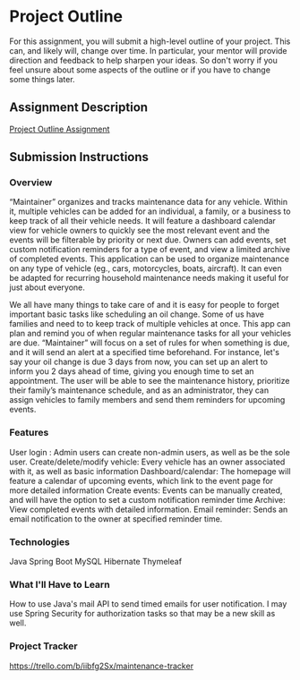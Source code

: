 # Project Outline
For this assignment, you will submit a high-level outline of your project. This can, and likely will, change over time. In particular, your mentor will provide direction and feedback to help sharpen your ideas. So don't worry if you feel unsure about some aspects of the outline or if you have to change some things later.

## Assignment Description
[Project Outline Assignment](https://education.launchcode.org/liftoff/modules/assignments/project-outline)

## Submission Instructions

### Overview

“Maintainer” organizes and tracks maintenance data for any vehicle. Within it, multiple vehicles can be added for an individual, a family, or a business to keep track of all their vehicle needs.  It will feature a dashboard calendar view for vehicle owners to quickly see the most relevant event and the events will be filterable by priority or next due.  Owners can add events, set custom notification reminders for a type of event, and view a limited archive of completed events.  This application can be used to organize maintenance on any type of vehicle (eg., cars, motorcycles, boats, aircraft). It can even be adapted for recurring household maintenance needs making it useful for just about everyone. 

We all have many things to take care of and it is easy for people to forget important basic tasks like scheduling an oil change. Some of us have families and need to to keep track of multiple vehicles at once. This app can plan and remind you of when regular maintenance tasks for all your vehicles are due.  “Maintainer” will focus on a set of rules for when something is due, and it will send an alert at a specified time beforehand. For instance, let's say your oil change is due 3 days from now, you can set up an alert to inform you 2 days ahead of time, giving you enough time to set an appointment. The user will be able to see the maintenance history, prioritize their family’s maintenance schedule, and as an administrator, they can assign vehicles to family members and send them reminders for upcoming events.

### Features

User login : Admin users can create non-admin users, as well as be the sole user.
Create/delete/modify vehicle:  Every vehicle has an owner associated with it, as well as basic information
Dashboard/calendar: The homepage will feature a calendar of upcoming events, which link to the event page for more detailed information
Create events:  Events can be manually created, and will have the option to set a custom notification reminder time
Archive:  View completed events with detailed information.
Email reminder: Sends an email notification to the owner at specified reminder time.

### Technologies

Java
Spring Boot
MySQL
Hibernate
Thymeleaf

### What I'll Have to Learn

How to use Java's mail API to send timed emails for user notification.  I may use Spring Security for authorization tasks so that may be a new skill as well.

### Project Tracker

https://trello.com/b/iibfg2Sx/maintenance-tracker

